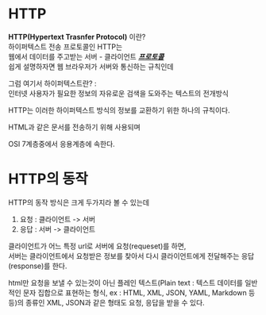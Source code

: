 # HTTP 
**HTTP(Hypertext Trasnfer Protocol)** 이란? <br>
하이퍼텍스트 전송 프로토콜인 HTTP는 <br>
웹에서 데이터를 주고받는 서버 - 클라이언트 ***[프로토콜]*** <br>
쉽게 설명하자면 웹 브라우저가 서버와 통신하는 규칙인데<br>

그럼 여기서 하이퍼텍스트란? : <br> 
인터넷 사용자가 필요한 정보의 자유로운 검색을 도와주는 텍스트의 전개방식

HTTP는 이러한 하이퍼텍스트 방식의 정보를 교환하기 위한 하나의 규칙이다.

HTML과 같은 문서를 전송하기 위해 사용되며 

OSI 7계층중에서 응용계층에 속한다.


# HTTP의 동작 
HTTP의 동작 방식은 크게 두가지라 볼 수 있는데 

1. 요청 : 클라이언트 -> 서버 
2. 응답 : 서버 -> 클라이언트

클라이언트가 어느 특정 url로 서버에 요청(requeset)를 하면, <br>
서버는 클라이언트에서 요청받은 정보를 찾아서 다시 클라이언트에게 전달해주는 응답(response)를 한다.

html만 요청을 보낼 수 있는것이 아닌 플레인 텍스트(Plain text : 텍스트 데이터를 일반적인 문자 집합으로 표현하는 형식, ex : HTML, XML, JSON, YAML, Markdown 등등)의 종류인 XML, JSON과 같은 형태도 요청, 응답을 받을 수 있다. 


[프로토콜]: protocol.md


